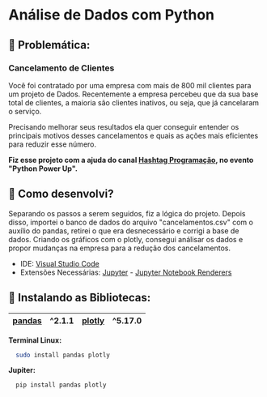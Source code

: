 # Análise de Dados com Python

## 📍 Problemática:
### Cancelamento de Clientes

Você foi contratado por uma empresa com mais de 800 mil clientes para um projeto de Dados. Recentemente a empresa percebeu que da sua base total de clientes, a maioria são clientes inativos, ou seja, que já cancelaram o serviço.

Precisando melhorar seus resultados ela quer conseguir entender os principais motivos desses cancelamentos e quais as ações mais eficientes para reduzir esse número.

**Fiz esse projeto com a ajuda do canal [Hashtag Programação](https://youtube.com/@HashtagProgramacao), no evento "Python Power Up".**

## 🔧 Como desenvolvi?

Separando os passos a serem seguidos, fiz a lógica do projeto. Depois disso, importei o banco de dados do arquivo "cancelamentos.csv" com o auxílio do pandas, retirei o que era desnecessário e corrigi a base de dados. Criando os gráficos com o plotly, consegui análisar os dados e propor mudanças na empresa para a redução dos cancelamentos. 

- IDE: [Visual Studio Code](https://code.visualstudio.com/download)
- Extensões Necessárias: [Jupyter](https://jupyter.org/install) - [Jupyter Notebook Renderers](https://marketplace.visualstudio.com/items?itemName=ms-toolsai.jupyter-renderers)

## 📖 Instalando as Bibliotecas:

| [pandas](https://pandas.pydata.org/docs/) | ^2.1.1 | [plotly](https://plotly.com/python/) | ^5.17.0 |
|----------------|---------------|--------------|---------------|


**Terminal Linux:**

```bash
  sudo install pandas plotly
```
**Jupiter:**

```bash
  pip install pandas plotly
```
